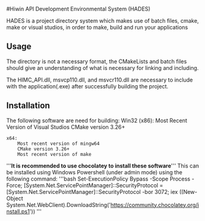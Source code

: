#Hiwin API Development Environmental System (HADES)

HADES is a project directory system which makes use of batch files, cmake, make or visual studios,
    in order to make, build and run your applications

## Usage

The directory is not a necessary format, the CMakeLists and batch files
should give an understanding of what is necessary for linking and including.

The HIMC_API.dll, msvcp110.dll, and msvcr110.dll are necessary to 
include with the application(.exe) after successfully building the project.

## Installation

The following software are need for building:
    Win32 (x86):
        Most Recent Version of Visual Studios
        CMake version 3.26+

    x64:
        Most recent version of mingw64
        CMake version 3.26+
        Most recent version of make

'''**It is recommended to use chocolatey to install these software**'''
This can be installed using Windows Powershell (under admin mode) using the following command:
'''bash
Set-ExecutionPolicy Bypass -Scope Process -Force; [System.Net.ServicePointManager]::SecurityProtocol = [System.Net.ServicePointManager]::SecurityProtocol -bor 3072; iex ((New-Object System.Net.WebClient).DownloadString('https://community.chocolatey.org/install.ps1'))
'''
